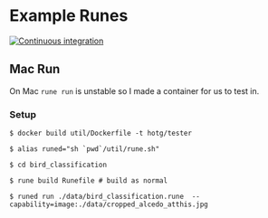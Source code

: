 # Example Runes

[![Continuous integration](https://github.com/hotg-ai/test-runes/actions/workflows/main.yml/badge.svg)](https://github.com/hotg-ai/test-runes/actions/workflows/main.yml)

## Mac Run

On Mac `rune run` is unstable so I made a container for us to test in.

### Setup

```
$ docker build util/Dockerfile -t hotg/tester

$ alias runed="sh `pwd`/util/rune.sh"

$ cd bird_classification

$ rune build Runefile # build as normal

$ runed run ./data/bird_classification.rune  --capability=image:./data/cropped_alcedo_atthis.jpg

```

